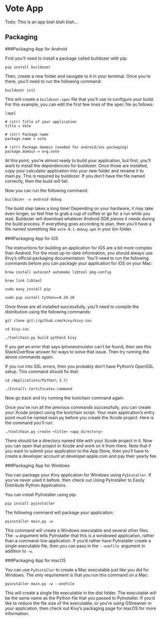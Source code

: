 # Vote App
Todo:
This is an app blah blah blah...


## Packaging

###Packaging App for Android


First you’ll need to install a package called buildozer with pip:
```
pip install buildozer
```

Then, create a new folder and navigate to it in your terminal. Once you’re there, you’ll need to run the following command:
```
buildozer init
```

This will create a `buildozer.spec` file that you’ll use to configure your build. For this example, you can edit the first few lines of the spec file as follows:
```
[app]

# (str) Title of your application
title = Vote

# (str) Package name
package.name = vote

# (str) Package domain (needed for android/ios packaging)
package.domain = org.vote
```

At this point, you’re almost ready to build your application, but first, you’ll want to install the dependencies for buildozer. Once those are installed, copy your calculator application into your new folder and rename it to main.py. This is required by buildozer. If you don’t have the file named correctly, then the build will fail.

Now you can run the following command:

```
buildozer -v android debug
```

The build step takes a long time! Depending on your hardware, it may take even longer, so feel free to grab a cup of coffee or go for a run while you wait. Buildozer will download whatever Android SDK pieces it needs during the build process. If everything goes according to plan, then you’ll have a file named something like `vote-0.1-debug.apk` in your bin folder.


###Packaging App for iOS

The instructions for building an application for iOS are a bit more complex than Android. For the most up-to-date information, you should always use Kivy’s official packaging documentation. You’ll need to run the following commands before you can package your application for iOS on your Mac:

```brew install autoconf automake libtool pkg-config```

```brew link libtool```

```sudo easy_install pip```

```sudo pip install Cython==0.29.10```

Once those are all installed successfully, you’ll need to compile the distribution using the following commands:

```git clone git://github.com/kivy/kivy-ios```

```cd kivy-ios```

```./toolchain.py build python3 kivy```

If you get an error that says iphonesimulator can’t be found, then see this StackOverflow answer for ways to solve that issue. Then try running the above commands again.

If you run into SSL errors, then you probably don’t have Python’s OpenSSL setup. This command should fix that:

```cd /Applications/Python\ 3.7/```

```./Install\ Certificates.command```

Now go back and try running the toolchain command again.

Once you’ve run all the previous commands successfully, you can create your Xcode project using the toolchain script. Your main application’s entry point must be named main.py before you create the Xcode project. Here is the command you’ll run:

```./toolchain.py create <title> <app_directory>```

There should be a directory named title with your Xcode project in it. Now you can open that project in Xcode and work on it from there. Note that if you want to submit your application to the App Store, then you’ll have to create a developer account at developer.apple.com and pay their yearly fee.


###Packaging App for Windows


You can package your Kivy application for Windows using `PyInstaller`. If you’ve never used it before, then check out Using PyInstaller to Easily Distribute Python Applications.

You can install PyInstaller using pip:

```pip install pyinstaller```

The following command will package your application:

```pyinstaller main.py -w```

This command will create a Windows executable and several other files. The `-w` argument tells PyInstaller that this is a windowed application, rather than a command-line application. If you’d rather have PyInstaller create a single executable file, then you can pass in the `--onefile `argument in addition to `-w`.


###Packaging App for macOS


You can use `PyInstaller` to create a Mac executable just like you did for Windows. The only requirement is that you run this command on a Mac:

```pyinstaller main.py -w --onefile```

This will create a single file executable in the dist folder. The executable will be the same name as the Python file that you passed to PyInstaller. If you’d like to reduce the file size of the executable, or you’re using GStreamer in your application, then check out Kivy’s packaging page for macOS for more information.

